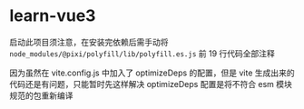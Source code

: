 # learn-vue3

启动此项目须注意，在安装完依赖后需手动将 `node_modules/@pixi/polyfill/lib/polyfill.es.js` 前 19 行代码全部注释

因为虽然在 vite.config.js 中加入了 optimizeDeps 的配置，但是 vite 生成出来的代码还是有问题，只能暂时先这样解决
optimizeDeps 配置是将不符合 esm 模块规范的包重新编译

